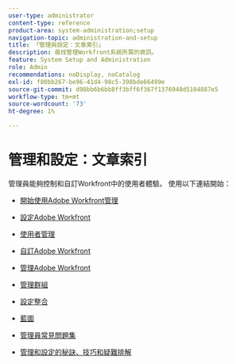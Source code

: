 ```yaml
---
user-type: administrator
content-type: reference
product-area: system-administration;setup
navigation-topic: administration-and-setup
title: 「管理與設定：文章索引」
description: 尋找管理Workfront系統所需的資訊。
feature: System Setup and Administration
role: Admin
recommendations: noDisplay, noCatalog
exl-id: f80bb267-be96-41d4-98c5-398bde66499e
source-git-commit: d98bb6b6bb8ff3bff6f367f1376948d5104887e5
workflow-type: tm+mt
source-wordcount: '73'
ht-degree: 1%

---
```


# 管理和設定：文章索引

<!-- Audited: 12/2023 -->

管理員能夠控制和自訂Workfront中的使用者體驗。 使用以下連結開始：

* [開始使用Adobe Workfront管理](../administration-and-setup/get-started-wf-administration/get-started-with-wf-administration.md)
  <!--
  <li data-mc-conditions="QuicksilverOrClassic.Draft mode"><a href="../administration-and-setup/adobe-admin-console/wf-admin-in-admin-console.md" class="MCXref xref" xrefformat="{para}">Workfront administration in the Adobe Admin Console</a> </li>
  -->

* [設定Adobe Workfront](../administration-and-setup/set-up-workfront/set-up-workfront.md)
* [使用者管理](../administration-and-setup/add-users/add-users.md)
* [自訂Adobe Workfront](../administration-and-setup/customize-workfront/customize-workfront.md)
* [管理Adobe Workfront](../administration-and-setup/manage-workfront/manage-workfront.md)
* [管理群組](../administration-and-setup/manage-groups/manage-groups.md)
* [設定整合](../administration-and-setup/configure-integrations/workfront-integrations.md)
* [藍圖](../administration-and-setup/blueprints/blueprints.md)
* [管理員常見問題集](../administration-and-setup/administrator-faqs/adminstrator-faqs.md)
* [管理和設定的秘訣、技巧和疑難排解](../administration-and-setup/tips-tricks-and-troubleshooting/ttt-admin-setup.md)
